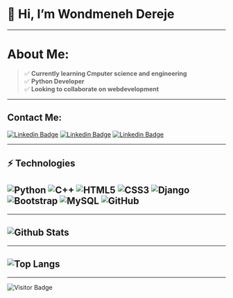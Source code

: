 #                                      👋 Hi, I’m Wondmeneh Dereje


---
# About Me:

>:white_check_mark: **Currently learning Cmputer science and engineering**<br>
>:white_check_mark: **Python Developer**<br>
>:white_check_mark: **Looking to collaborate on webdevelopment**<br>
---
## Contact Me:
[![Linkedin Badge](https://img.shields.io/badge/-WondmD-blue?style=flat-square&logo=Linkedin&logoColor=white&link=https://www.linkedin.com/in/wondmD/)](https://www.linkedin.com/in/wondmeneh-dereje-033432231/)
[![Linkedin Badge](https://img.shields.io/badge/-wondmenehdereje@gmail.com-red?style=flat-square&logo=gmail&logoColor=white&link=/)](https://www.wondmenehdereje@gmail.com)
[![Linkedin Badge](https://img.shields.io/badge/-WondmD-blue?style=flat-square&logo=Telegram&logoColor=white&link=https://t.me/wonaa_D/)](https://t.me/wonaa_D/)


---
## ⚡ Technologies

![Python](https://img.shields.io/badge/-Python-black?style=flat-square&logo=Python)
![C++](https://img.shields.io/badge/-C++-00599C?style=flat-square&logo=c)
![HTML5](https://img.shields.io/badge/-HTML5-E34F26?style=flat-square&logo=html5&logoColor=white)
![CSS3](https://img.shields.io/badge/-CSS3-1572B6?style=flat-square&logo=css3)
![Django](https://img.shields.io/badge/-Django-181717?style=flat-square&logo=Django)
![Bootstrap](https://img.shields.io/badge/-Bootstrap-563D7C?style=flat-square&logo=bootstrap)
![MySQL](https://img.shields.io/badge/-MySQL-black?style=flat-square&logo=mysql)
![GitHub](https://img.shields.io/badge/-GitHub-181717?style=flat-square&logo=github)
---
---

![Github Stats](https://github-readme-stats.vercel.app/api?username=wondmD&count_private=true&show_icons=true&include_all_commits=true)
---
---

![Top Langs](https://github-readme-stats.vercel.app/api/top-langs/?username=wondmD&hide=TeX&layout=compact)
---
---
![Visitor Badge](https://visitor-badge.laobi.icu/badge?page_id=wondmD.wondmD)
<!---
wondmD/wondmD is a ✨ special ✨ repository because its `README.md` (this file) appears on your GitHub profile.
You can click the Preview link to take a look at your changes.
--->
